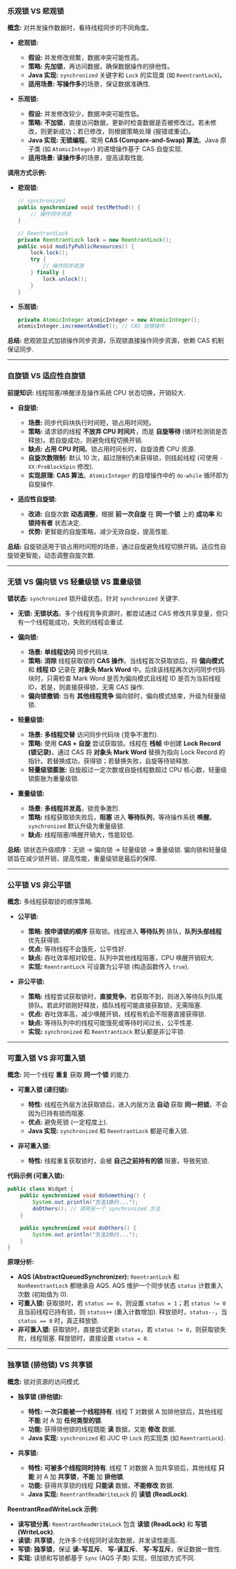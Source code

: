 ### 乐观锁 VS 悲观锁

**概念:** 对并发操作数据时，看待线程同步的不同角度。

- **悲观锁:**
    
    - **假设:** 并发修改频繁，数据冲突可能性高。
    - **策略:** **先加锁**，再访问数据，确保数据操作的排他性。
    - **Java 实现:** `synchronized` 关键字和 `Lock` 的实现类 (如 `ReentrantLock`)。
    - **适用场景:** **写操作多**的场景，保证数据准确性.
- **乐观锁:**
    
    - **假设:** 并发修改较少，数据冲突可能性低。
    - **策略:** **不加锁**，直接访问数据，更新时检查数据是否被修改过。若未修改，则更新成功；若已修改，则根据策略处理 (报错或重试)。
    - **Java 实现:** **无锁编程**，常用 **CAS (Compare-and-Swap) 算法**。Java 原子类 (如 `AtomicInteger`) 的递增操作基于 CAS 自旋实现.
    - **适用场景:** **读操作多**的场景，提高读取性能.

**调用方式示例:**

- **悲观锁:**

    ```java
    // synchronized
    public synchronized void testMethod() {
        // 操作同步资源
    }
    
    // ReentrantLock
    private ReentrantLock lock = new ReentrantLock();
    public void modifyPublicResources() {
        lock.lock();
        try {
            // 操作同步资源
        } finally {
            lock.unlock();
        }
    }
    ```
    
- **乐观锁:**

    ```java
    private AtomicInteger atomicInteger = new AtomicInteger();
    atomicInteger.incrementAndGet(); // CAS 自增操作
    ```
    

**总结:** 悲观锁显式加锁操作同步资源，乐观锁直接操作同步资源，依赖 CAS 机制保证同步.

---

### 自旋锁 VS 适应性自旋锁

**前提知识:** 线程阻塞/唤醒涉及操作系统 CPU 状态切换，开销较大.

- **自旋锁:**
    
    - **场景:** 同步代码块执行时间短，锁占用时间短。
    - **策略:** 请求锁的线程 **不放弃 CPU 时间片**，而是 **自旋等待** (循环检测锁是否释放)。若自旋成功，则避免线程切换开销.
    - **缺点:** **占用 CPU 时间**。锁占用时间长时，自旋浪费 CPU 资源.
    - **自旋次数限制:** 默认 10 次，超过限制仍未获得锁，则挂起线程 (可使用 `-XX:PreBlockSpin` 修改).
    - **实现原理:** **CAS 算法**。`AtomicInteger` 的自增操作中的 `do-while` 循环即为自旋操作.
- **适应性自旋锁:**
    
    - **改进:** 自旋次数 **动态调整**，根据 **前一次自旋** 在 **同一个锁** 上的 **成功率** 和 **锁持有者** 状态决定.
    - **优势:** 更智能的自旋策略，减少无效自旋，提高性能.

**总结:** 自旋锁适用于锁占用时间短的场景，通过自旋避免线程切换开销。适应性自旋锁更智能，动态调整自旋次数.

---

### 无锁 VS 偏向锁 VS 轻量级锁 VS 重量级锁

**锁状态:** `synchronized` 锁升级状态，针对 `synchronized` 关键字.

- **无锁:** **无锁状态**。多个线程竞争资源时，都尝试通过 CAS 修改共享变量，但只有一个线程能成功，失败的线程会重试.
    
- **偏向锁:**
    
    - **场景:** **单线程访问** 同步代码块.
    - **策略:** **消除** 线程获取锁的 **CAS 操作**。当线程首次获取锁后，将 **偏向模式** 和 **线程 ID** 记录在 **对象头 Mark Word** 中。后续该线程再次访问同步代码块时，只需检查 Mark Word 是否为偏向模式且线程 ID 是否为当前线程 ID，若是，则直接获得锁，无需 CAS 操作.
    - **偏向锁撤销:** 当有 **其他线程竞争** 偏向锁时，偏向模式结束，升级为轻量级锁.
- **轻量级锁:**
    
    - **场景:** **多线程交替** 访问同步代码块 (竞争不激烈).
    - **策略:** 使用 **CAS + 自旋** 尝试获取锁。线程在 **栈帧** 中创建 **Lock Record (锁记录)**，通过 CAS 将 **对象头 Mark Word** 替换为指向 Lock Record 的指针。若替换成功，获得锁；若替换失败，自旋等待锁释放.
    - **轻量级锁膨胀:** 自旋超过一定次数或自旋线程数超过 CPU 核心数，轻量级锁膨胀为重量级锁.
- **重量级锁:**
    
    - **场景:** **多线程并发高**，锁竞争激烈.
    - **策略:** 线程获取锁失败后，**阻塞** 进入 **等待队列**，等待操作系统 **唤醒**。`synchronized` 默认升级为重量级锁.
    - **缺点:** 线程阻塞/唤醒开销大，性能较低.

**总结:** 锁状态升级顺序：无锁 -> 偏向锁 -> 轻量级锁 -> 重量级锁. 偏向锁和轻量级锁旨在减少锁开销，提高性能，重量级锁是最后的保障.

---

### 公平锁 VS 非公平锁

**概念:** 多线程获取锁的顺序策略.

- **公平锁:**
    
    - **策略:** **按申请锁的顺序** 获取锁。线程进入 **等待队列** 排队，**队列头部线程** 优先获得锁.
    - **优点:** 等待线程不会饿死，公平性好.
    - **缺点:** 吞吐效率相对较低，队列中其他线程阻塞，CPU 唤醒开销较大.
    - **实现:** `ReentrantLock` 可设置为公平锁 (构造函数传入 `true`).
- **非公平锁:**
    
    - **策略:** 线程尝试获取锁时，**直接竞争**。若获取不到，则进入等待队列队尾排队。若此时锁刚好释放，插队线程可能直接获取锁，无需阻塞.
    - **优点:** 吞吐效率高，减少唤醒开销，线程有机会不阻塞直接获得锁.
    - **缺点:** 等待队列中的线程可能饿死或等待时间过长，公平性差.
    - **实现:** `synchronized` 和 `ReentrantLock` 默认都是非公平锁.

---

### 可重入锁 VS 非可重入锁

**概念:** 同一个线程 **重复** 获取 **同一个锁** 的能力.

- **可重入锁 (递归锁):**
    
    - **特性:** 线程在外层方法获取锁后，进入内层方法 **自动** 获取 **同一把锁**，不会因为已持有锁而阻塞.
    - **优点:** 避免死锁 (一定程度上).
    - **Java 实现:** `synchronized` 和 `ReentrantLock` 都是可重入锁.
- **非可重入锁:**
    
    - **特性:** 线程重复获取锁时，会被 **自己之前持有的锁** 阻塞，导致死锁.

**代码示例 (可重入锁):**

```java
public class Widget {
    public synchronized void doSomething() {
        System.out.println("方法1执行...");
        doOthers(); // 调用另一个 synchronized 方法
    }

    public synchronized void doOthers() {
        System.out.println("方法2执行...");
    }
}
```

**原理分析:**

- **AQS (AbstractQueuedSynchronizer):** `ReentrantLock` 和 `NonReentrantLock` 都继承自 AQS. AQS 维护一个同步状态 `status` 计数重入次数 (初始值为 0).
- **可重入锁:** 获取锁时，若 `status == 0`，则设置 `status = 1`；若 `status != 0` 且当前线程已持有锁，则 `status++` (重入计数增加). 释放锁时，`status--`，当 `status == 0` 时，真正释放锁.
- **非可重入锁:** 获取锁时，直接尝试更新 `status`，若 `status != 0`，则获取锁失败，线程阻塞. 释放锁时，直接设置 `status = 0`.

---

### 独享锁 (排他锁) VS 共享锁

**概念:** 锁对资源的访问模式.

- **独享锁 (排他锁):**
    
    - **特性:** **一次只能被一个线程持有**. 线程 T 对数据 A 加排他锁后，其他线程 **不能** 对 A 加 **任何类型的锁**.
    - **功能:** 获得排他锁的线程既能 **读** 数据，又能 **修改** 数据.
    - **Java 实现:** `synchronized` 和 JUC 中 `Lock` 的实现类 (如 `ReentrantLock`).
- **共享锁:**
    
    - **特性:** **可被多个线程同时持有**. 线程 T 对数据 A 加共享锁后，其他线程 **只能** 对 A 加 **共享锁**，**不能** 加 **排他锁**.
    - **功能:** 获得共享锁的线程 **只能读** 数据，**不能修改** 数据.
    - **Java 实现:** `ReentrantReadWriteLock` 的 **读锁 (ReadLock)**.

**ReentrantReadWriteLock 示例:**

- **读写锁分离:** `ReentrantReadWriteLock` 包含 **读锁 (ReadLock)** 和 **写锁 (WriteLock)**.
- **读锁:** **共享锁**，允许多个线程同时读取数据，并发读性能高.
- **写锁:** **独享锁**，保证 **读-写互斥**、 **写-读互斥**、 **写-写互斥**，保证数据一致性.
- **实现:** 读锁和写锁都基于 `Sync` (AQS 子类) 实现，但加锁方式不同.